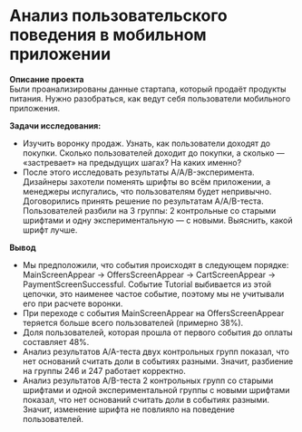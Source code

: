 # Анализ пользовательского поведения в мобильном приложении

**Описание проекта**  
Были проанализированы данные стартапа, который продаёт продукты питания. Нужно разобраться, как ведут себя пользователи мобильного приложения.  

**Задачи исследования:**  
- Изучить воронку продаж. Узнать, как пользователи доходят до покупки. Сколько пользователей доходит до покупки, а сколько — «застревает» на предыдущих шагах? На каких именно?  
- После этого исследовать результаты A/A/B-эксперимента. Дизайнеры захотели поменять шрифты во всём приложении, а менеджеры испугались, что пользователям будет непривычно. Договорились принять решение по результатам A/A/B-теста. Пользователей разбили на 3 группы: 2 контрольные со старыми шрифтами и одну экспериментальную — с новыми. Выяснить, какой шрифт лучше.  

**Вывод**  
- Мы предположили, что события происходят в следующем порядке: MainScreenAppear → OffersScreenAppear → CartScreenAppear → PaymentScreenSuccessful. Событие Tutorial выбивается из этой цепочки, это наименее частое событие, поэтому мы не учитывали его при расчете воронки.
- При переходе с события MainScreenAppear на OffersScreenAppear теряется больше всего пользователей (примерно 38%).
- Доля пользователей, которая прошла от первого события до оплаты составляет 48%.
- Анализ результатов A/A-теста двух контрольных групп показал, что нет оснований считать доли в событиях разными. Значит, разбиение на группы 246 и 247 работает корректно.
- Анализ результатов A/B-теста 2 контрольных групп со старыми шрифтами и одной экспериментальной группы с новыми шрифтами показал, что нет оснований считать доли в событиях разными. Значит, изменение шрифта не повлияло на поведение пользователей.
